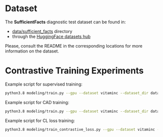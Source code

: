 # Dataset
The **SufficientFacts** diagnostic test dataset can be found in:

* [data/sufficient_facts](data/sufficient_facts) directory 
* through the [HuggingFace datasets hub](https://huggingface.co/datasets/copenlu/sufficient_facts)

Please, consult the README in the corresponding locations for more information on the dataset. 

# Contrastive Training Experiments

Example script for supervised training:
```bash
python3.8 modeling/train.py --gpu --dataset vitaminc --dataset_dir data/vitaminc --model_path vitaminc_roberta_1e5_1 --lr 1e-5 --pretrained_path 'roberta-base' --labels 3 --epochs 3 --max_len 256 --batch_size 16 --test_dir data/vitaminc_const.jsonl
```

Example script for CAD training:
```bash
python3.8 modeling/train.py --gpu --dataset vitaminc --dataset_dir data/vitaminc --lr 1e-5 --pretrained_path 'albert-base-v2' --labels 3 --current_model albert --negatives_mode n_const n_sent_pos --positives_mode p_sent p_sent_const --max_negatives 2 --max_positives 1 --test_dir data/vitaminc_const_rem.jsonl --min_nei_counts 2 --min_nei_preds 0.5 --min_nei_counts_sent 2 --min_nei_preds_sent 0.5 --max_len 256 --batch_size 16 --epochs 3 --sample_instances 20000
```

Example script for CL loss training:
```bash
python3.8 modeling/train_contrastive_loss.py --gpu --dataset vitaminc --dataset_dir data/vitaminc --lr 1e-5 --pretrained_path 'albert-base-v2' --labels 3 --current_model albert --negatives_mode n_const n_sent_pos --positives_mode p_sent p_sent_const --max_negatives 2 --max_positives 1 --test_dir data/vitaminc_const_rem.jsonl --min_nei_counts 2 --min_nei_preds 0.5 --min_nei_counts_sent 2 --min_nei_preds_sent 0.5 --max_len 256 --batch_size 16 --epochs 3 --sample_instances 20000 --temp 1.5
```
